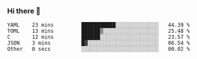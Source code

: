### Hi there 👋

<!--
**WShiBin/WShiBin** is a ✨ _special_ ✨ repository because its `README.md` (this file) appears on your GitHub profile.

Here are some ideas to get you started:

- 🔭 I’m currently working on ...
- 🌱 I’m currently learning ...
- 👯 I’m looking to collaborate on ...
- 🤔 I’m looking for help with ...
- 💬 Ask me about ...
- 📫 How to reach me: ...
- 😄 Pronouns: ...
- ⚡ Fun fact: ...
-->

<!--START_SECTION:waka-->

```text
YAML    23 mins         ███████████░░░░░░░░░░░░░░   44.39 %
TOML    13 mins         ██████▒░░░░░░░░░░░░░░░░░░   25.48 %
C       12 mins         ██████░░░░░░░░░░░░░░░░░░░   23.57 %
JSON    3 mins          █▓░░░░░░░░░░░░░░░░░░░░░░░   06.54 %
Other   0 secs          ░░░░░░░░░░░░░░░░░░░░░░░░░   00.02 %
```

<!--END_SECTION:waka-->
